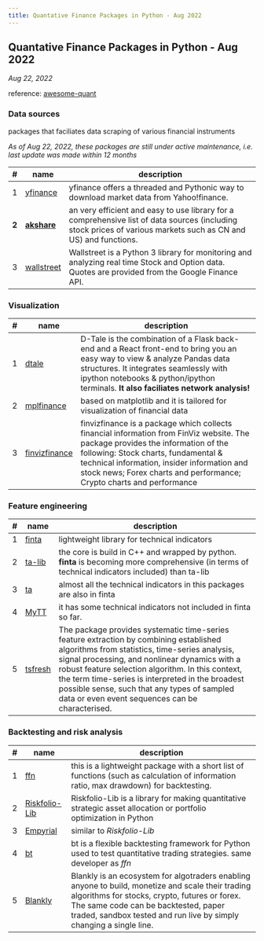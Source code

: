 ```yaml
---
title: Quantative Finance Packages in Python - Aug 2022
---
```



## Quantative Finance Packages in Python - Aug 2022

*Aug 22, 2022*

reference: [awesome-quant](https://github.com/wilsonfreitas/awesome-quant)


### Data sources

packages that faciliates data scraping of various financial instruments

*As of Aug 22, 2022, these packages are still under active maintenance, i.e. last update was made within 12 months*


|  # |name   |description   |
| ------------ | ------------ | ------------ |
|  1 |  [yfinance](https://github.com/ranaroussi/yfinance) |  yfinance offers a threaded and Pythonic way to download market data from Yahoo!finance. |
|  **2**| **[akshare](https://github.com/akfamily/akshare)**  | an very efficient and easy to use library for a comprehensive list  of data sources (including stock prices of various markets such as CN and US) and functions. |
|  3 | [wallstreet](https://github.com/mcdallas/wallstreet)  |  Wallstreet is a Python 3 library for monitoring and analyzing real time Stock and Option data. Quotes are provided from the Google Finance API. |

### Visualization

|  # |name   |description   |
| ------------ | ------------ | ------------ |
| 1  |[dtale](https://github.com/man-group/dtale)   | D-Tale is the combination of a Flask back-end and a React front-end to bring you an easy way to view & analyze Pandas data structures. It integrates seamlessly with ipython notebooks & python/ipython terminals.   **It also faciliates network analysis!**|
| 2 | [mplfinance](https://github.com/matplotlib/mplfinance)|  based on matplotlib and it is tailored for visualization of financial data |
| 3  |  [finvizfinance](https://github.com/lit26/finvizfinance) | finvizfinance is a package which collects financial information from FinViz website. The package provides the information of the following: Stock charts, fundamental & technical information, insider information and stock news; Forex charts and performance; Crypto charts and performance  |

### Feature engineering

|  # |name   |description   |
| ------------ | ------------ | ------------ |
|  1 |[finta](https://github.com/peerchemist/finta)   |  lightweight library for technical indicators |
|  2 |  [ta-lib](https://github.com/mrjbq7/ta-lib)|  the core is build in C++ and wrapped by python. **finta** is becoming more comprehensive (in terms of technical indicators included) than ta-lib | 
|  3 |  [ta](https://github.com/bukosabino/ta) | almost all the technical indicators in this packages are also in finta  |
|4|[MyTT](https://github.com/mpquant/MyTT/blob/ea4f14857ecc46a3739a75ce2e6974b9057a6102/MyTT.py#L32)|it has some technical indicators not included in finta so far.|
|5|[tsfresh](https://github.com/blue-yonder/tsfresh)|The package provides systematic time-series feature extraction by combining established algorithms from statistics, time-series analysis, signal processing, and nonlinear dynamics with a robust feature selection algorithm. In this context, the term time-series is interpreted in the broadest possible sense, such that any types of sampled data or even event sequences can be characterised.|


### Backtesting and risk analysis

|  # |name   |description   |
| ------------ | ------------ | ------------ |
|  1 |[ffn](https://github.com/pmorissette/ffn)   |  this is a lightweight package with a short list of functions (such as calculation of information ratio, max drawdown) for backtesting.  |
|  2 |[Riskfolio-Lib](https://github.com/dcajasn/Riskfolio-Lib)   | Riskfolio-Lib is a library for making quantitative strategic asset allocation or portfolio optimization in Python   |
|  3 |  [Empyrial](https://github.com/ssantoshp/Empyrial) | similar to  *Riskfolio-Lib*  |
|4|[bt](https://github.com/pmorissette/bt)|bt is a flexible backtesting framework for Python used to test quantitative trading strategies. same developer as *ffn*|
|5|[Blankly](https://github.com/Blankly-Finance/Blankly)|Blankly is an ecosystem for algotraders enabling anyone to build, monetize and scale their trading algorithms for stocks, crypto, futures or forex. The same code can be backtested, paper traded, sandbox tested and run live by simply changing a single line.|
